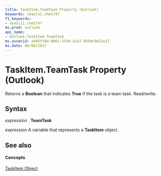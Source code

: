 ```yaml
---
title: TaskItem.TeamTask Property (Outlook)
keywords: vbaol11.chm1747
f1_keywords:
- vbaol11.chm1747
ms.prod: outlook
api_name:
- Outlook.TaskItem.TeamTask
ms.assetid: a405ff6d-0061-5fd4-e3a7-9550c9d12e1f
ms.date: 06/08/2017
---
```



# TaskItem.TeamTask Property (Outlook)

Returns a  **Boolean** that indicates **True** if the task is a team task. Read/write.


## Syntax

 _expression_ . **TeamTask**

 _expression_ A variable that represents a **TaskItem** object.


## See also


#### Concepts


[TaskItem Object](Outlook.TaskItem.md)

